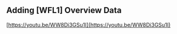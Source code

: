 ## Adding \[WFL1\] Overview Data

[https://youtu.be/WW8Di3GSu1I](https://youtu.be/WW8Di3GSu1I)

## 

## 



